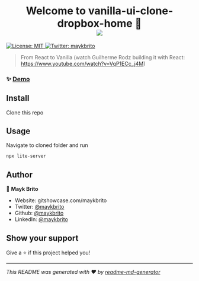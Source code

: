 <h1 align="center">Welcome to vanilla-ui-clone-dropbox-home 🍾 <br>
<img src="https://i.gyazo.com/f73886c2c3ce067796ee701ebb29617d.gif">
</h1>
<p>
  <a href="#" target="_blank">
    <img alt="License: MIT" src="https://img.shields.io/badge/License-MIT-yellow.svg" />
  </a>
  <a href="https://twitter.com/maykbrito" target="_blank">
    <img alt="Twitter: maykbrito" src="https://img.shields.io/twitter/follow/maykbrito.svg?style=social" />
  </a>
</p>

> From React to Vanilla (watch Guilherme Rodz building it with React: https://www.youtube.com/watch?v=VqP1ECc_j4M)

### ✨ [Demo](https://cranky-einstein-aff725.netlify.app)

## Install

Clone this repo

## Usage

Navigate to cloned folder and run
```sh
npx lite-server
```

## Author

👤 **Mayk Brito**

* Website: gitshowcase.com/maykbrito
* Twitter: [@maykbrito](https://twitter.com/maykbrito)
* Github: [@maykbrito](https://github.com/maykbrito)
* LinkedIn: [@maykbrito](https://linkedin.com/in/maykbrito)

## Show your support

Give a ⭐️ if this project helped you!

***
_This README was generated with ❤️ by [readme-md-generator](https://github.com/kefranabg/readme-md-generator)_
